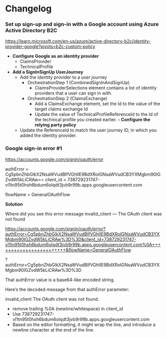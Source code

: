 # Changelog

### Set up sign-up and sign-in with a Google account using Azure Active Directory B2C
https://learn.microsoft.com/en-us/azure/active-directory-b2c/identity-provider-google?pivots=b2c-custom-policy
- **Configure Google as an identity provider**
  - ClaimsProvider
  - TechnicalProfile
- **Add a SignInSignUp UserJourney**
  - Add the identity provider to a user journey
    - OrchestrationStep 1 (CombinedSignInAndSignUp)
      - ClaimsProviderSelections element contains a list of identity providers that a user can sign in with.
    - OrchestrationStep 2 (ClaimsExchange)
      - Add a ClaimsExchange element, set the Id to the value of the target claims exchange Id
      - Update the value of TechnicalProfileReferenceId to the Id of the technical profile you created earlier.
**- Configure the relying party policy**
  - Update the ReferenceId to match the user journey ID, in which you added the identity provider.

### Google sign-in error #1

https://accounts.google.com/signin/oauth/error

authError = Cg5pbnZhbGlkX2NsaWVudBIfVGhlIE9BdXRoIGNsaWVudCB3YXMgbm90IGZvdW5kLiCRAw==
client_id = 738729231747-vl1tn95t0hsh6bdum6olqdt3jvb9r99b.apps.googleusercontent.com

flowName  = GeneralOAuthFlow

**Solution**

Where did you see this error message invalid_client — The OAuth client was not found

https://accounts.google.com/signin/oauth/error?authError=Cg5pbnZhbGlkX2NsaWVudBIfVGhlIE9BdXRoIGNsaWVudCB3YXMgbm90IGZvdW5kLiCRAw%3D%3D&client_id=738729231747-vl1tn95t0hsh6bdum6olqdt3jvb9r99b.apps.googleusercontent.com%0A++++++++++++++++++++++++&flowName=GeneralOAuthFlow

?authError=Cg5pbnZhbGlkX2NsaWVudBIfVGhlIE9BdXRoIGNsaWVudCB3YXMgbm90IGZvdW5kLiCRAw%3D%3D

That authError value is a base64-like encoded string.

Here’s the decoded message from that authError parameter:

invalid_client
The OAuth client was not found.

- remove trailing %0A (newline/whitespace) in client_id
- Use <Item Key="client_id">738729231747-vl1tn95t0hsh6bdum6olqdt3jvb9r99b.apps.googleusercontent.com</Item>
- Based on the editor formatting, it might wrap the line, and introduce a newline character at the end of the line.
